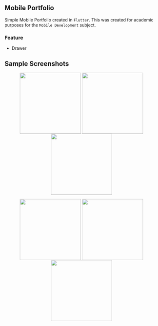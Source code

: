 ##  Mobile Portfolio

Simple Mobile Portfolio created in ```Flutter```. This was created for academic purposes for the ```Mobile Development``` subject.

### Feature
* Drawer

## Sample Screenshots
<p align ="center">
  <img align="center" src="https://user-images.githubusercontent.com/109678010/219879195-e5929550-98fe-47fd-aa1c-760dea62ab85.png" width="200">
  <img align="center" src="https://user-images.githubusercontent.com/109678010/219879199-052d953b-b8c0-4424-b5ba-25b2403b654a.png" width="200">
  <img align="center" src="https://user-images.githubusercontent.com/109678010/219879202-a9376001-946b-486e-a744-6dfff91fbab9.png" width="200">
</p>

<p align ="center">
  <img align="center" src="https://user-images.githubusercontent.com/109678010/219879204-6c40e0b6-19fa-4863-9ade-01964c2c661d.png" width="200">
  <img align="center" src="https://user-images.githubusercontent.com/109678010/219879205-51bd5f9d-9ab9-4c1c-b948-657fd4fdd50b.png" width="200">
  <img align="center" src="https://user-images.githubusercontent.com/109678010/219879207-2ef76b31-7c94-4fba-95d1-bd87fd03e61b.png" width="200">
</p>
